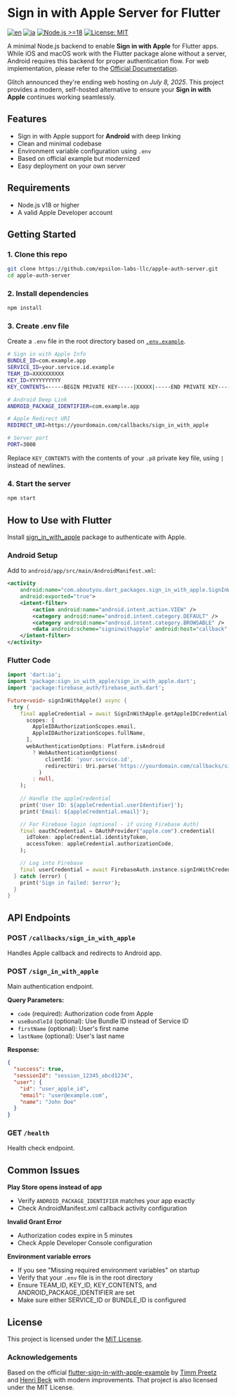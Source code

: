 # Sign in with Apple Server for Flutter

[![en](https://img.shields.io/badge/lang-en-orange.svg)](README.md)
[![ja](https://img.shields.io/badge/lang-ja-blue.svg)](README.ja.md)
[![Node.js >=18](https://img.shields.io/badge/node-%3E=18-green)](https://nodejs.org/)
[![License: MIT](https://img.shields.io/badge/license-MIT-blue.svg)](LICENSE)

A minimal Node.js backend to enable **Sign in with Apple** for Flutter apps.   
While iOS and macOS work with the Flutter package alone without a server, Android requires this backend for proper authentication flow. For web implementation, please refer to the [Official Documentation](https://pub.dev/packages/sign_in_with_apple).

Glitch announced they're ending web hosting on _July 8, 2025_. This project provides a modern, self-hosted alternative to ensure your **Sign in with Apple** continues working seamlessly.

## Features

- Sign in with Apple support for **Android** with deep linking
- Clean and minimal codebase
- Environment variable configuration using `.env`
- Based on official example but modernized
- Easy deployment on your own server

## Requirements

- Node.js v18 or higher
- A valid Apple Developer account

## Getting Started

### 1. Clone this repo

```bash
git clone https://github.com/epsilon-labs-llc/apple-auth-server.git
cd apple-auth-server
```

### 2. Install dependencies
```bash
npm install
```

### 3. Create .env file
Create a `.env` file in the root directory based on [`.env.example`](.env.example).

```bash
# Sign in with Apple Info
BUNDLE_ID=com.example.app
SERVICE_ID=your.service.id.example
TEAM_ID=XXXXXXXXXX
KEY_ID=YYYYYYYYYY
KEY_CONTENTS=-----BEGIN PRIVATE KEY-----|XXXXX|-----END PRIVATE KEY-----

# Android Deep Link
ANDROID_PACKAGE_IDENTIFIER=com.example.app

# Apple Redirect URI
REDIRECT_URI=https://yourdomain.com/callbacks/sign_in_with_apple

# Server port
PORT=3000
```

Replace `KEY_CONTENTS` with the contents of your `.p8` private key file, using `|` instead of newlines.

### 4. Start the server

```bash
npm start
```

## How to Use with Flutter
Install [sign_in_with_apple](https://pub.dev/packages/sign_in_with_apple) package to authenticate with Apple.

### Android Setup
Add to `android/app/src/main/AndroidManifest.xml`:

```xml
<activity
    android:name="com.aboutyou.dart_packages.sign_in_with_apple.SignInWithAppleCallback"
    android:exported="true">
    <intent-filter>
        <action android:name="android.intent.action.VIEW" />
        <category android:name="android.intent.category.DEFAULT" />
        <category android:name="android.intent.category.BROWSABLE" />
        <data android:scheme="signinwithapple" android:host="callback" />
    </intent-filter>
</activity>
```

### Flutter Code

```dart
import 'dart:io';
import 'package:sign_in_with_apple/sign_in_with_apple.dart';
import 'package:firebase_auth/firebase_auth.dart';

Future<void> signInWithApple() async {
  try {
    final appleCredential = await SignInWithApple.getAppleIDCredential(
      scopes: [
        AppleIDAuthorizationScopes.email,
        AppleIDAuthorizationScopes.fullName,
      ],
      webAuthenticationOptions: Platform.isAndroid
        ? WebAuthenticationOptions(
            clientId: 'your.service.id',
            redirectUri: Uri.parse('https://yourdomain.com/callbacks/sign_in_with_apple'),
          )
        : null,
    );
    
    // Handle the appleCredential
    print('User ID: ${appleCredential.userIdentifier}');
    print('Email: ${appleCredential.email}');

    // For Firebase login (optional - if using Firebase Auth)
    final oauthCredential = OAuthProvider("apple.com").credential(
      idToken: appleCredential.identityToken,
      accessToken: appleCredential.authorizationCode,
    );

    // Log into Firebase
    final userCredential = await FirebaseAuth.instance.signInWithCredential(oauthCredential);
  } catch (error) {
    print('Sign in failed: $error');
  }
}
```

## API Endpoints

### POST `/callbacks/sign_in_with_apple`
Handles Apple callback and redirects to Android app.

### POST `/sign_in_with_apple`
Main authentication endpoint.

**Query Parameters:**
- `code` (required): Authorization code from Apple
- `useBundleId` (optional): Use Bundle ID instead of Service ID
- `firstName` (optional): User's first name
- `lastName` (optional): User's last name

**Response:**
```json
{
  "success": true,
  "sessionId": "session_12345_abcd1234",
  "user": {
    "id": "user_apple_id",
    "email": "user@example.com",
    "name": "John Doe"
  }
}
```

### GET `/health`
Health check endpoint.

## Common Issues

**Play Store opens instead of app**
- Verify `ANDROID_PACKAGE_IDENTIFIER` matches your app exactly
- Check AndroidManifest.xml callback activity configuration

**Invalid Grant Error**
- Authorization codes expire in 5 minutes
- Check Apple Developer Console configuration

**Environment variable errors**
- If you see "Missing required environment variables" on startup
- Verify that your `.env` file is in the root directory
- Ensure TEAM_ID, KEY_ID, KEY_CONTENTS, and ANDROID_PACKAGE_IDENTIFIER are set
- Make sure either SERVICE_ID or BUNDLE_ID is configured

## License

This project is licensed under the [MIT License](LICENSE).

### Acknowledgements

Based on the official [flutter-sign-in-with-apple-example](https://glitch.com/~flutter-sign-in-with-apple-example) by [Timm Preetz](https://glitch.com/@tp) and [Henri Beck](https://glitch.com/@HenriBeck) with modern improvements. 
That project is also licensed under the MIT License.
